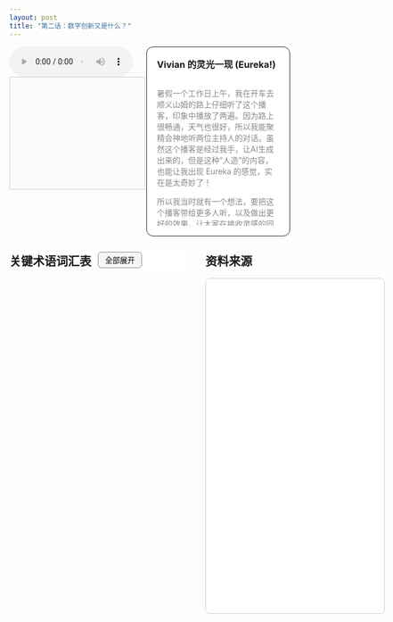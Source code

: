 ```yaml
---
layout: post
title: "第二话：数字创新又是什么？"
---
```


<!-- 上方：音频+字幕 | 灵光一现 -->
<div style="display: flex; gap: 24px; margin-bottom: 2em; align-items: stretch; max-height: 340px; min-height: 240px;">
  <!-- 左上：音频+字幕 -->
  <div style="flex: 2 1 0; display: flex; flex-direction: column; justify-content: flex-start;">
    <audio id="audio-ep2" controls style="width: 100%; max-width: 700px;">
      <source src="/class/assets/podcasts/innovation_ep2.wav" type="audio/wav">
      您的浏览器不支持 audio 元素。
    </audio>
    <div id="lrc-container-ep2" style="width: 100%; max-width: 700px; max-height: 240px; min-height: 180px; overflow-y: auto; border: 1px solid #ccc; padding: 10px; background: #fafbfc; margin-bottom: 1.5em;">
      <ul id="lrc-list-ep2" style="margin:0; padding:0;"></ul>
    </div>
  </div>
  <!-- 右上：灵光一现 -->
  <div style="flex: 1 1 0; border: 1.5px solid #222; border-radius: 12px; padding: 18px; background: #fff; min-width: 220px; display: flex; flex-direction: column;">
    <h3 style="margin-top:0;">Vivian 的灵光一现 (Eureka!)</h3>
    <div style="flex:1; height: 100%; overflow-y: auto; min-height: 120px; color: #888;">
      <p>暑假一个工作日上午，我在开车去顺义山姆的路上仔细听了这个播客，印象中播放了两遍。因为路上很畅通，天气也很好，所以我能聚精会神地听两位主持人的对话。虽然这个播客是经过我手，让AI生成出来的，但是这种“人造”的内容，也能让我出现 Eureka 的感觉，实在是太奇妙了！</p>
      <p>所以我当时就有一个想法，要把这个播客带给更多人听，以及做出更好的效果，让大家在接收灵感的同时，还能即时确认一下知识点，并且看到资料的来源。这就是本播客网页的构思来源。</p>
      <p>回到“数字创新”这一话的内容来，我受到触动的点是“涌现性”、“长引信大爆炸”，以及创新管理的几个阶段——找想法、搜索、筛选想法、实施、捕获价值。这其中蕴含的长期努力以达到质变，以及积累做事习惯的 routines，都让我有极大的共鸣。原来我认为对的事情真的可以在理论里，甚至是《创新管理》看起来这么务虚的理论里得到印证。</p>
      <p>我觉得好的东西，也想分享给大家。共勉。</p>
    </div>
  </div>
</div>

<!-- 下方：关键术语表 | 资料来源 -->
<div style="display: flex; gap: 32px; margin-bottom: 2em;">
  <!-- 左下：关键术语表 -->
  <div style="flex: 1 1 0; min-width: 320px; max-height: 70vh; overflow-y: auto;">
    <div style="position: sticky; top: 0; z-index: 2; background: #fff; display: flex; align-items: center; gap: 12px;">
      <h2 style="margin: 0;">关键术语词汇表</h2>
      <button id="toggle-all-terms" style="padding: 4px 12px; font-size: 0.95em; border-radius: 6px; border: 1px solid #888; background: #f5f5f5; cursor: pointer;">全部展开</button>
    </div>
    <ul id="term-list" style="list-style: none; padding: 0; margin-top: 1em;"></ul>
  </div>
  <!-- 右下：资料来源 -->
  <div style="flex: 1 1 0; min-width: 320px;">
    <h2 style="margin-top: 0;">资料来源</h2>
    <iframe src="/class/assets/podcasts/Chapter_2.pdf" width="100%" height="600px" style="border:1px solid #ccc; border-radius:8px;"></iframe>
  </div>
</div>

<script>
const terms = [
  {
    name: "数字创新 (Digital Innovation)",
    desc: "围绕信息的创建、捕获、存储/检索、处理和通信，以及将它们组合成具有涌现属性的高级系统的一系列技术。"
  },
  {
    name: "涌现属性 (Emergent Properties)",
    desc: "系统作为一个整体所具备的、其各个组成部分单独不具备的特性。在数字系统中，通过集成和连接，能产生超出各部分总和的功能和价值。"
  },
  {
    name: "摩尔定律 (Moore's Law)",
    desc: "一种观察，指出集成电路上可容纳的晶体管数量大约每两年翻一番，导致电子设备性能呈指数级增长，同时成本下降。"
  },
  {
    name: "物联网 (Internet of Things, IoT)",
    desc: "物理设备、车辆、家用电器及其他物品嵌入传感器、软件以及其他技术，通过网络连接，使这些物品能够交换数据。"
  },
  {
    name: "长波理论 (Long Waves)",
    desc: "由尼古拉·康德拉季耶夫提出的经济周期理论，认为经济活动存在50-60年的长期周期，由重大技术变革和创新驱动。"
  },
  {
    name: "技术经济范式 (Techno-Economic Paradigm, TEP)",
    desc: "克里斯·弗里曼和卡洛塔·佩雷斯提出的概念，指一种在特定历史时期影响整个经济和技术体系的通用技术体系和组织原则。"
  },
  {
    name: "生产力悖论 (Productivity Paradox)",
    desc: "指对信息技术进行大量投资后，并未观察到宏观经济层面的生产力显著提升的现象，通常归因于学习曲线和组织适应所需的时间。"
  },
  {
    name: "平台 (Platform)",
    desc: "一种数字基础设施，将不同的参与者（如生产者和消费者）连接起来，使他们能够以传统方式无法实现的方式进行创新或互动，并具有非线性增长的潜力。"
  },
  {
    name: "生态系统 (Ecosystem)",
    desc: "指围绕平台或核心技术形成的相互依赖的组织、个体和技术集合，共同创造和交付价值。"
  },
  {
    name: "众包 (Crowdsourcing)",
    desc: "将原先由内部员工完成的任务，通过开放的呼吁形式，外包给一大群非特定（通常是兼职或志愿）的个体。"
  },
  {
    name: "创新竞赛 (Innovation Contests)",
    desc: "一种开放创新工具，通过提供奖励，邀请大量参与者提交解决方案或想法。"
  },
  {
    name: "创新市场 (Innovation Markets)",
    desc: "将“寻求者”（有创新挑战的企业）和“解决者”（能够提供解决方案的个体或组织）通过在线平台进行匹配。"
  },
  {
    name: "协作平台 (Collaboration Platforms)",
    desc: "旨在促进团队或社区成员之间共享信息、想法和工作成果的在线工具或系统，常用于内部或外部创新活动。"
  },
  {
    name: "大数据 (Big Data)",
    desc: "指规模巨大、增长速度快、类型多样的信息资产，需要创新处理技术才能实现对其的深入分析，以帮助决策和获取洞察。通常用“3V”来概括：容量（Volume）、速度（Velocity）和多样性（Variety）。"
  },
  {
    name: "人工智能 (Artificial Intelligence, AI) / 机器学习 (Machine Learning)",
    desc: "计算机系统能够执行通常需要人类智能的任务，如学习、解决问题和决策。机器学习是AI的一个子集，使系统能够从数据中学习而无需明确编程。"
  },
  {
    name: "负责任创新 (Responsible Innovation)",
    desc: "一种创新方法，强调在技术开发和扩散过程中，预测更广泛的社会、环境和伦理后果，并灵活设计以确保技术的适应性和可控性。"
  }
];

function renderTerms(expandAll = false) {
  const ul = document.getElementById('term-list');
  ul.innerHTML = '';
  terms.forEach((term, idx) => {
    const li = document.createElement('li');
    li.style.marginBottom = '10px';
    li.innerHTML = `
      <div class="term-title" style="font-weight:bold; cursor:pointer; display:flex; align-items:center;">
        <span style="flex:1;">${term.name}</span>
        <span class="arrow" style="transition:transform 0.2s;">${expandAll ? '▼' : '▶'}</span>
      </div>
      <div class="term-desc" style="display:${expandAll ? 'block' : 'none'}; margin-top:6px; color:#444; background:#f8f8f8; border-radius:6px; padding:8px 12px;">
        ${term.desc}
      </div>
    `;
    // 绑定点击事件
    li.querySelector('.term-title').onclick = function() {
      const desc = li.querySelector('.term-desc');
      const arrow = li.querySelector('.arrow');
      if (desc.style.display === 'none') {
        desc.style.display = 'block';
        arrow.textContent = '▼';
      } else {
        desc.style.display = 'none';
        arrow.textContent = '▶';
      }
    };
    ul.appendChild(li);
  });
}

let allExpanded = false;
document.addEventListener('DOMContentLoaded', function() {
  renderTerms(false);
  document.getElementById('toggle-all-terms').onclick = function() {
    allExpanded = !allExpanded;
    renderTerms(allExpanded);
    this.textContent = allExpanded ? '全部折叠' : '全部展开';
  };
});
</script>

<script>
async function fetchLRC(url) {
  const res = await fetch(url);
  return await res.text();
}
function parseLRC(lrc) {
  const lines = lrc.split('\n');
  const result = [];
  const timeExp = /^(\d{2}):(\d{2})\s+/;
  for (let line of lines) {
    const match = timeExp.exec(line);
    if (match) {
      const min = parseInt(match[1]);
      const sec = parseInt(match[2]);
      const time = min * 60 + sec;
      const text = line.replace(timeExp, '').trim();
      result.push({ time, text });
    }
  }
  return result;
}
function renderLRC(lrcArr) {
  const ul = document.getElementById('lrc-list-ep2');
  ul.innerHTML = '';
  lrcArr.forEach((item, idx) => {
    const li = document.createElement('li');
    li.textContent = item.text;
    li.setAttribute('data-idx', idx);
    li.style.listStyle = 'none';
    ul.appendChild(li);
  });
}
function syncLRC(audio, lrcArr) {
  const ul = document.getElementById('lrc-list-ep2');
  audio.addEventListener('timeupdate', () => {
    const currentTime = audio.currentTime;
    let idx = 0;
    for (let i = 0; i < lrcArr.length; i++) {
      if (currentTime >= lrcArr[i].time) idx = i;
      else break;
    }
    ul.querySelectorAll('li').forEach(li => li.classList.remove('active'));
    const activeLi = ul.querySelector(`li[data-idx=\"${idx}\"]`);
    if (activeLi) {
      activeLi.classList.add('active');
      activeLi.scrollIntoView({ behavior: 'smooth', block: 'center' });
    }
  });
}
(async function() {
  const lrcText = await fetchLRC('/class/assets/podcasts/innovation_ep2.txt');
  const lrcArr = parseLRC(lrcText);
  renderLRC(lrcArr);
  const audio = document.getElementById('audio-ep2');
  syncLRC(audio, lrcArr);
})();
</script>
<style>
#lrc-list-ep2 li.active {
  color: #fff;
  background: #0078d7;
  font-weight: bold;
}
#lrc-list-ep2 li {
  padding: 2px 0;
  transition: background 0.2s;
  font-size: 1.08em;
  line-height: 1.7;
}
</style>
